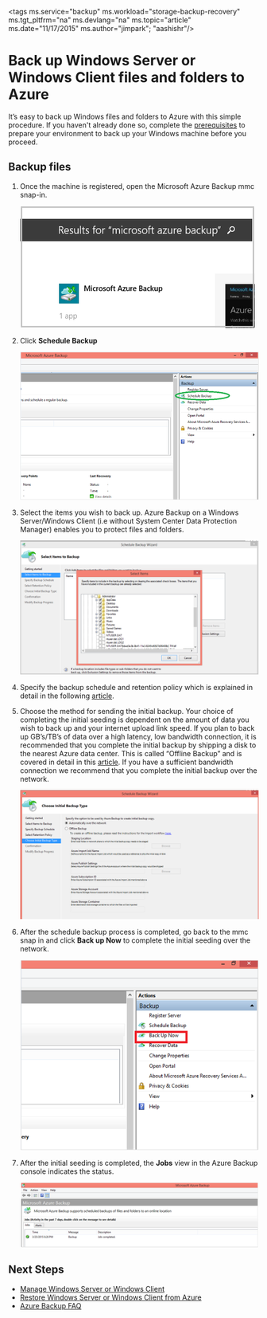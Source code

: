 ﻿<properties
   pageTitle="Back up Windows Server or Windows Client files and folders to Azure | Microsoft Azure"
   description="Backup a Windows Server or Windows Client to Azure with this simple procedure. You can backup Windows files and folders to the cloud in a few easy steps."
   services="backup"
   documentationCenter=""
   authors="aashishr"
   manager="jwhit"
   editor=""
   keywords="windows server backup; backup windows server"/>

<tags
   ms.service="backup"
   ms.workload="storage-backup-recovery"
	 ms.tgt_pltfrm="na"
	 ms.devlang="na"
	 ms.topic="article"
	 ms.date="11/17/2015"
	 ms.author="jimpark"; "aashishr"/>

# Back up Windows Server or Windows Client files and folders to Azure
It’s easy to back up Windows files and folders to Azure with this simple procedure. If you haven't already done so, complete the [prerequisites](backup-configure-vault.md#before-you-start) to prepare your environment to back up your Windows machine before you proceed.

## Backup files
1. Once the machine is registered, open the Microsoft Azure Backup mmc snap-in.

    ![Search result](./media/backup-azure-backup-windows-server/result.png)

2. Click **Schedule Backup**

    ![Schedule a Windows Server Backup](./media/backup-azure-backup-windows-server/schedulebackup.png)

3. Select the items you wish to back up. Azure Backup on a Windows Server/Windows Client (i.e without System Center Data Protection Manager) enables you to protect files and folders.

    ![Items for Windows Server Backup](./media/backup-azure-backup-windows-server/items.png)

4. Specify the backup schedule and retention policy which is explained in detail in the following [article](backup-azure-backup-cloud-as-tape.md).

5. Choose the method for sending the initial backup. Your choice of completing the initial seeding is dependent on the amount of data you wish to back up and your internet upload link speed. If you plan to back up GB’s/TB’s of data over a high latency, low bandwidth connection, it is recommended that you complete the initial backup by shipping a disk to the nearest Azure data center. This is called “Offline Backup” and is covered in detail in this [article](backup-azure-backup-import-export.md). If you have a sufficient bandwidth connection we recommend that you complete the initial backup over the network.

    ![Initial Windows Server backup](./media/backup-azure-backup-windows-server/initialbackup.png)

6. After the schedule backup process is completed, go back to the mmc snap in and click **Back up Now** to complete the initial seeding over the network.

    ![Windows Server backup now](./media/backup-azure-backup-windows-server/backupnow.png)

7. After the initial seeding is completed, the **Jobs** view in the Azure Backup console indicates the status.

    ![IR complete](./media/backup-azure-backup-windows-server/ircomplete.png)

## Next Steps
- [Manage Windows Server or Windows Client](backup-azure-manage-windows-server.md)
- [Restore Windows Server or Windows Client from Azure](backup-azure-restore-windows-server.md)
- [Azure Backup FAQ](backup-azure-backup-faq.md)
